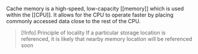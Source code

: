 Cache memory is a high-speed, low-capacity [[memory]] which is used within the [[CPU]]. It allows for the CPU to operate faster by placing commonly accessed data close to the rest of the CPU.


> [!Info] Principle of locality
> If a particular storage location is referenced, it is likely that nearby memory location will be referenced soon
